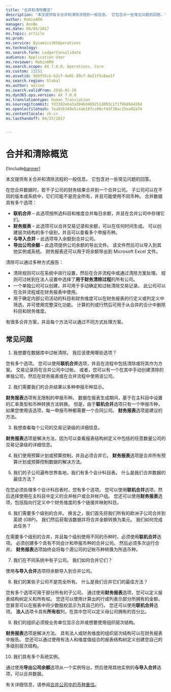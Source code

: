 ```yaml
---
title: "合并和清除概览"
description: "本文提供有关合并和清除流程的一般信息。 它包含对一些常见问题的回答。"
author: RobinARH
manager: AnnBe
ms.date: 04/04/2017
ms.topic: article
ms.prod: 
ms.service: Dynamics365Operations
ms.technology: 
ms.search.form: LedgerConsolidate
audience: Application User
ms.reviewer: RobinARH
ms.search.scope: AX 7.0.0, Operations, Core
ms.custom: 13151
ms.assetid: 9d8f55cb-b2cf-4e01-89cf-0e21f5c8ae1f
ms.search.region: Global
ms.author: aolson
ms.search.validFrom: 2016-02-28
ms.dyn365.ops.version: AX 7.0.0
ms.translationtype: Human Translation
ms.sourcegitcommit: fd3392eba3a394bd4b92112093c1f1f9b894426d
ms.openlocfilehash: 7ea83b349e5c4ab187cc06cf4df38ac15ea02a7d
ms.contentlocale: zh-cn
ms.lasthandoff: 04/25/2017


---
```


# <a name="consolidation-and-elimination-overview"></a>合并和清除概览

[!include[banner](../includes/banner.md)]


本文提供有关合并和清除流程的一般信息。 它包含对一些常见问题的回答。

在您合并数据时，若干子公司的财务结果合并到一个合并公司。 子公司可以在不同的版本或系统中，它们可能不是完全所有，并且可能使用不同币种。 合并数据具有多个选项：

-   **联机合并** – 此选项按所选科目和维度合并每日余额，并且在合并公司中存储它们。
-   **财务报表** – 此选项可以合并交易记录和余额，可以在任何时间生成。 可以创建层次结构的多个级别，并且可以查看多个申报币种。
-   **与导入合并** – 此选项导入余额到合并公司。
-   **导出公司余额** – 此选项提供公司余额的导出文件。 该文件然后可以导入到其他实例或系统。 财务报表还可以用于将余额导出到 Microsoft Excel 文件。

清除可以通过多种方式报告：

-   清除规则可以在系统中进行设置，然后在合并流程中或通过清除方案处理。 规则可过帐到在法人设置中选择了**用于财务清除过程**的所有公司。
-   一个单独公司可以创建，并可用于手动确定和过帐清除交易记录。 此公司可以在合并流程或在财务报表中使用。
-   用于确定内部公司活动的科目和财务维度可以在财务报表的行定义或列定义中筛选，并可使用完整深化功能。 计算的列或行然后可用于从合并的合计中删除科目和财务维度。

有很多合并方案，并且每个方法可以通过不同方式处理方案。

## <a name="frequently-asked-questions"></a>常见问题
1.  我想要在数据库中过帐清除。 我应该使用哪些选项？

您有多个选项。 您可以使用**联机合并**选项，并且在流程中包括清除或将其作为方案。 交易记录将在合并公司中过帐。 或者，您可以有一个在其中手动创建清除的单独公司，然后在财务报表或在合并流程中使用该公司。

2.  我们需要我们的合并结果以多种申报币种显示。

**财务报表**选项有无限制的申报币种。 数据在报表生成期间，基于在主科目中设置的汇率类型和币种转换方法转换。 但是，由于**联机合并**选项只有一个申报币种，如果您使用该选项，每一申报币种都需要一个合同公司。 **财务报表**选项是建议的方法。

3.  我想查看每个公司的交易记录级的详细信息。

**财务报表**选项是解决方法，因为可以查看报表结构树定义中包括的任意数量公司的交易记录级的详细信息。

4.  我们使用预算计划或预算控制，并且必须合并它。
**财务报表**选项是合并所有预算计划或预算控制数据的解决方法。

5.  我们的子公司遍布世界各地，我们有多个会计科目表。 什么是我们合并数据的最佳方法？

在您必须处理多个会计科目表时，您有多个选项。 您可以使用**联机合并**选项，然后选择使用在主科目中定义的合并帐户或合并帐户组。 您还可以使用**财务报表**选项，包括指向行定义中个财务维度的多个链接并映射科目。

6.  我们需要多个级别的合并。 换言之，我们首先将我们所有的欧洲子公司合并到英镑 (GBP)。 我们然后获取该数据并将合并金额转换为美元。 我们如何完成此任务？

在需要多个级别的合并，并且每个级别使用不同的币种时，必须使用**联机合并**选项。 必须创建多个具有不同会计和申报币种的合并公司。 然后必须多次运行合并。 **财务报表**选项始终会将每个源公司的记帐币种转换为所选币种。

7.  我们在不同系统中有子公司。 我们如何合并它们？

使用**与导入合并**选项将余额导入到合并公司。

8.  我们的某些子公司不是完全所有。 什么是我们合并它们的最佳方法？

您有多个选项可用于部分所有的子公司。 通过使用**财务报表**选项，您可以定义报表结构树定义和所有权。 您还可以使用计算出的行或列表示部分所拥有的金额。 您甚至可以在报表中将少数股权显示为其自己的行。 您还可以使用**联机合并**选项。 **法人**选项卡具有**所有权**列，在其中您可以定义母公司拥有的百分比。

9.  我们的组织必须按业务单位显示合并或想要使用组织层次结构。

**财务报表**选项是解决方法。 具有法人或财务维度的组织层次结构可以在财务报表中报告。 您还可以通过使用有法人和维度值组合的报表结构树定义创建您自己的多级别层次结构。

10. 我们具有多个系统实例。

通过使用**导出公司余额**选项从一个实例导出，然后使用其他实例的**与导入合并**选项，可以合并数据。


有关详细信息，请参阅[合并公司中的币种重估](..\general-ledger\currency-revaluation-consolidation-company.md)。



